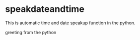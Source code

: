 # speakdateandtime
This is automatic time and date speakup function in the python. 
  
  greeting from the python
